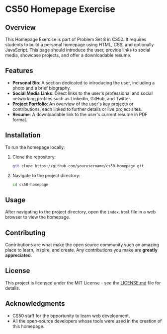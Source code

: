 
# CS50 Homepage Exercise

## Overview

This Homepage Exercise is part of Problem Set 8 in CS50. It requires students to build a personal homepage using HTML, CSS, and optionally JavaScript. This page should introduce the user, provide links to social media, showcase projects, and offer a downloadable resume.

## Features

- **Personal Bio**: A section dedicated to introducing the user, including a photo and a brief biography.
- **Social Media Links**: Direct links to the user's professional and social networking profiles such as LinkedIn, GitHub, and Twitter.
- **Project Portfolio**: An overview of the user's key projects or contributions, each linked to further details or live project sites.
- **Resume**: A downloadable link to the user's current resume in PDF format.

## Installation

To run the homepage locally:

1. Clone the repository:
   ```bash
   git clone https://github.com/yourusername/cs50-homepage.git
   ```
2. Navigate to the project directory:
   ```bash
   cd cs50-homepage
   ```

## Usage

After navigating to the project directory, open the `index.html` file in a web browser to view the homepage.

## Contributing

Contributions are what make the open source community such an amazing place to learn, inspire, and create. Any contributions you make are **greatly appreciated**.

## License

This project is licensed under the MIT License - see the [LICENSE.md](LICENSE) file for details.

## Acknowledgments

- CS50 staff for the opportunity to learn web development.
- All the open-source developers whose tools were used in the creation of this homepage.
